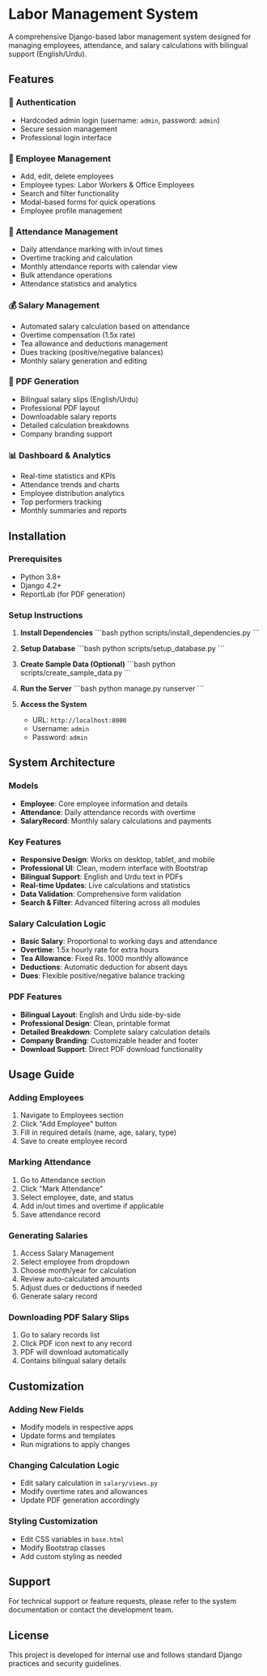 # Labor Management System

A comprehensive Django-based labor management system designed for managing employees, attendance, and salary calculations with bilingual support (English/Urdu).

## Features

### 🔐 Authentication
- Hardcoded admin login (username: `admin`, password: `admin`)
- Secure session management
- Professional login interface

### 👥 Employee Management
- Add, edit, delete employees
- Employee types: Labor Workers & Office Employees
- Search and filter functionality
- Modal-based forms for quick operations
- Employee profile management

### 📅 Attendance Management
- Daily attendance marking with in/out times
- Overtime tracking and calculation
- Monthly attendance reports with calendar view
- Bulk attendance operations
- Attendance statistics and analytics

### 💰 Salary Management
- Automated salary calculation based on attendance
- Overtime compensation (1.5x rate)
- Tea allowance and deductions management
- Dues tracking (positive/negative balances)
- Monthly salary generation and editing

### 📄 PDF Generation
- Bilingual salary slips (English/Urdu)
- Professional PDF layout
- Downloadable salary reports
- Detailed calculation breakdowns
- Company branding support

### 📊 Dashboard & Analytics
- Real-time statistics and KPIs
- Attendance trends and charts
- Employee distribution analytics
- Top performers tracking
- Monthly summaries and reports

## Installation

### Prerequisites
- Python 3.8+
- Django 4.2+
- ReportLab (for PDF generation)

### Setup Instructions

1. **Install Dependencies**
   \`\`\`bash
   python scripts/install_dependencies.py
   \`\`\`

2. **Setup Database**
   \`\`\`bash
   python scripts/setup_database.py
   \`\`\`

3. **Create Sample Data (Optional)**
   \`\`\`bash
   python scripts/create_sample_data.py
   \`\`\`

4. **Run the Server**
   \`\`\`bash
   python manage.py runserver
   \`\`\`

5. **Access the System**
   - URL: `http://localhost:8000`
   - Username: `admin`
   - Password: `admin`

## System Architecture

### Models
- **Employee**: Core employee information and details
- **Attendance**: Daily attendance records with overtime
- **SalaryRecord**: Monthly salary calculations and payments

### Key Features
- **Responsive Design**: Works on desktop, tablet, and mobile
- **Professional UI**: Clean, modern interface with Bootstrap
- **Bilingual Support**: English and Urdu text in PDFs
- **Real-time Updates**: Live calculations and statistics
- **Data Validation**: Comprehensive form validation
- **Search & Filter**: Advanced filtering across all modules

### Salary Calculation Logic
- **Basic Salary**: Proportional to working days and attendance
- **Overtime**: 1.5x hourly rate for extra hours
- **Tea Allowance**: Fixed Rs. 1000 monthly allowance
- **Deductions**: Automatic deduction for absent days
- **Dues**: Flexible positive/negative balance tracking

### PDF Features
- **Bilingual Layout**: English and Urdu side-by-side
- **Professional Design**: Clean, printable format
- **Detailed Breakdown**: Complete salary calculation details
- **Company Branding**: Customizable header and footer
- **Download Support**: Direct PDF download functionality

## Usage Guide

### Adding Employees
1. Navigate to Employees section
2. Click "Add Employee" button
3. Fill in required details (name, age, salary, type)
4. Save to create employee record

### Marking Attendance
1. Go to Attendance section
2. Click "Mark Attendance"
3. Select employee, date, and status
4. Add in/out times and overtime if applicable
5. Save attendance record

### Generating Salaries
1. Access Salary Management
2. Select employee from dropdown
3. Choose month/year for calculation
4. Review auto-calculated amounts
5. Adjust dues or deductions if needed
6. Generate salary record

### Downloading PDF Salary Slips
1. Go to salary records list
2. Click PDF icon next to any record
3. PDF will download automatically
4. Contains bilingual salary details

## Customization

### Adding New Fields
- Modify models in respective apps
- Update forms and templates
- Run migrations to apply changes

### Changing Calculation Logic
- Edit salary calculation in `salary/views.py`
- Modify overtime rates and allowances
- Update PDF generation accordingly

### Styling Customization
- Edit CSS variables in `base.html`
- Modify Bootstrap classes
- Add custom styling as needed

## Support

For technical support or feature requests, please refer to the system documentation or contact the development team.

## License

This project is developed for internal use and follows standard Django practices and security guidelines.
